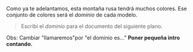 Como ya te adelantamos, esta montaña rusa tendrá muchos colores. Ese conjunto de colores será el _dominio_ de cada modelo. 

> Escribí el _dominio_ para el documento del siguiente plano. 

Obs: Cambiar "llamaremos"por "el dominio es..."
**Poner pequeña intro contando.**